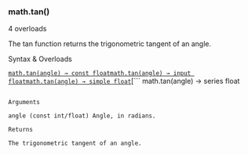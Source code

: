 ### math.tan()

4 overloads

The tan function returns the trigonometric tangent of an angle.

Syntax & Overloads

[```
math.tan(angle) → const float
```](#fun_math.tan-0)[```
math.tan(angle) → input float
```](#fun_math.tan-1)[```
math.tan(angle) → simple float
```](#fun_math.tan-2)[```
math.tan(angle) → series float
```](#fun_math.tan-3)

Arguments

angle (const int/float) Angle, in radians.

Returns

The trigonometric tangent of an angle.

